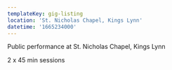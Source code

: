 ```yaml
---
templateKey: gig-listing
location: 'St. Nicholas Chapel, Kings Lynn'
datetime: '1665234000'
---
```

Public performance at St. Nicholas Chapel, Kings Lynn

2 x 45 min sessions